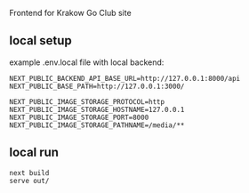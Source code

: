 Frontend for Krakow Go Club site

## local setup
example .env.local file with local backend:
```
NEXT_PUBLIC_BACKEND_API_BASE_URL=http://127.0.0.1:8000/api
NEXT_PUBLIC_BASE_PATH=http://127.0.0.1:3000/

NEXT_PUBLIC_IMAGE_STORAGE_PROTOCOL=http
NEXT_PUBLIC_IMAGE_STORAGE_HOSTNAME=127.0.0.1
NEXT_PUBLIC_IMAGE_STORAGE_PORT=8000
NEXT_PUBLIC_IMAGE_STORAGE_PATHNAME=/media/**
```

## local run
```
next build
serve out/
```